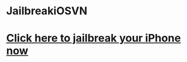# JailbreakiOSVN

# [Click here to jailbreak your iPhone now](itms-services://?action=download-manifest&url=https://github.com/iMokhles/TTJB/releases/download/v1.0/ttjjb.plist)
